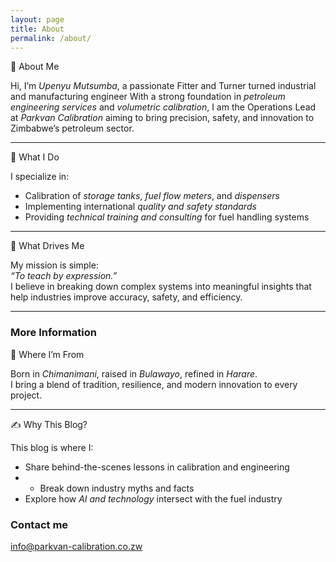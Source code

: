 ```yaml
---
layout: page
title: About
permalink: /about/
---
```


👋 About Me

Hi, I’m *Upenyu Mutsumba*, a passionate Fitter and Turner turned industrial and manufacturing engineer With a strong foundation in *petroleum engineering services* and *volumetric calibration*, I am the Operations Lead at *Parkvan Calibration* aiming to bring precision, safety, and innovation to Zimbabwe’s petroleum sector.

---

💼 What I Do

I specialize in:
- Calibration of *storage tanks*, *fuel flow meters*, and *dispensers*
- Implementing international *quality and safety standards*
- Providing *technical training and consulting* for fuel handling systems

---

🧠 What Drives Me

My mission is simple:  
*“To teach by expression.”*  
I believe in breaking down complex systems into meaningful insights that help industries improve accuracy, safety, and efficiency.

---

### More Information

📍 Where I’m From

Born in *Chimanimani*, raised in *Bulawayo*, refined in *Harare*.  
I bring a blend of tradition, resilience, and modern innovation to every project.

---

✍️ Why This Blog?

This blog is where I:
- Share behind-the-scenes lessons in calibration and engineering
- - Break down industry myths and facts
- Explore how *AI and technology* intersect with the fuel industry

### Contact me

[info@parkvan-calibration.co.zw](mailto:info@parkvan-calibration.co.zw)
